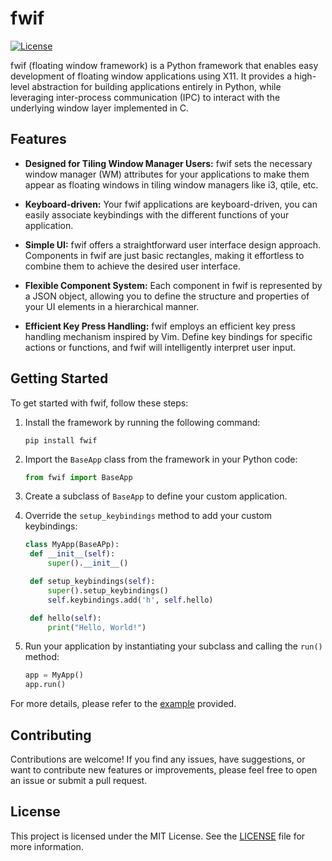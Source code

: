 # fwif

[![License](https://img.shields.io/badge/license-MIT-blue.svg)](https://github.com/youssef-attai/fwif/blob/main/LICENSE)

fwif (floating window framework) is a Python framework that enables easy development of floating window applications using X11.
It provides a high-level abstraction for building applications entirely in Python, while leveraging inter-process communication (IPC) to interact with the underlying window layer implemented in C.

## Features

- **Designed for Tiling Window Manager Users:** fwif sets the necessary window manager (WM) attributes for your applications to make them appear as floating windows in tiling window managers like i3, qtile, etc.

- **Keyboard-driven:** Your fwif applications are keyboard-driven, you can easily associate keybindings with the different functions of your application.

- **Simple UI:** fwif offers a straightforward user interface design approach. Components in fwif are just basic rectangles, making it effortless to combine them to achieve the desired user interface.

- **Flexible Component System:** Each component in fwif is represented by a JSON object, allowing you to define the structure and properties of your UI elements in a hierarchical manner.

- **Efficient Key Press Handling:** fwif employs an efficient key press handling mechanism inspired by Vim. Define key bindings for specific actions or functions, and fwif will intelligently interpret user input.

## Getting Started

To get started with fwif, follow these steps:

1. Install the framework by running the following command:
   ```
   pip install fwif
   ```

2. Import the `BaseApp` class from the framework in your Python code:
   ```python
   from fwif import BaseApp
   ```

3. Create a subclass of `BaseApp` to define your custom application. 

4. Override the `setup_keybindings` method to add your custom keybindings:
   ```python
   class MyApp(BaseAPp):
    def __init__(self):
        super().__init__()

    def setup_keybindings(self):
        super().setup_keybindings()
        self.keybindings.add('h', self.hello)

    def hello(self):
        print("Hello, World!")
   ```

5. Run your application by instantiating your subclass and calling the `run()` method:
   ```python
   app = MyApp()
   app.run()
   ```

For more details, please refer to the [example](https://github.com/youssef-attai/fwif/blob/main/examples/dynamic_list_app.py) provided.

## Contributing

Contributions are welcome! If you find any issues, have suggestions, or want to contribute new features or improvements, please feel free to open an issue or submit a pull request.

## License

This project is licensed under the MIT License. See the [LICENSE](https://github.com/youssef-attai/fwif/blob/main/LICENSE) file for more information.

